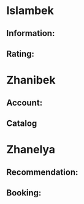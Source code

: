 # Islambek 
## Information:
## Rating:

# Zhanibek 
## Account:
## Catalog

# Zhanelya
## Recommendation:
## Booking:
